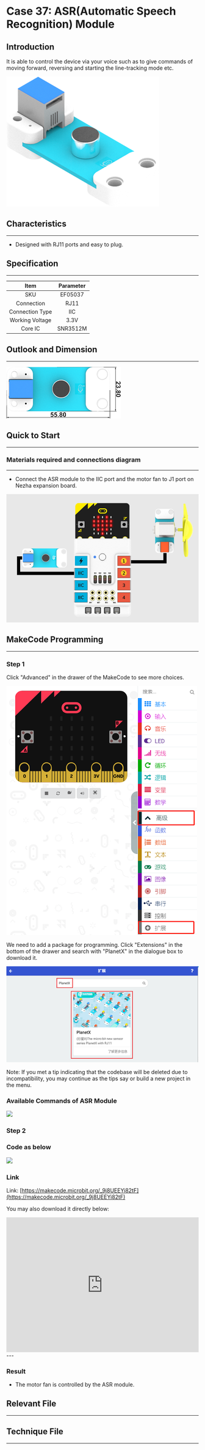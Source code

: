 # Case 37: ASR(Automatic Speech Recognition) Module

## Introduction
It is able to control the device via your voice such as to give commands of  moving forward, reversing and starting the line-tracking mode etc.

![](./images/05037_01.png)

## Characteristics
---
- Designed with RJ11 ports and easy to plug.
## Specification
---

Item | Parameter 
:-: | :-: 
SKU|EF05037
Connection|RJ11
Connection Type|IIC
Working Voltage|3.3V
Core IC|SNR3512M





## Outlook and Dimension
---


![](./images/05037_02.png)


## Quick to Start
---

### Materials required and connections diagram 
---

- Connect the ASR module to the IIC port and the motor fan to J1 port on Nezha expansion board. 


![](./images/05037_03.png)



## MakeCode Programming
---

### Step 1
Click "Advanced" in the drawer of the MakeCode to see more choices.

![](./images/05001_04.png)

We need to add a package for programming. Click "Extensions" in the bottom of the drawer and search with "PlanetX" in the dialogue box to download it. 

![](./images/05001_05.png)

Note: If you met a tip indicating that the codebase will be deleted due to incompatibility, you may continue as the tips say or build a new project in the menu. 

### Available Commands of ASR Module

![](./images/05037_05.png)

### Step 2
### Code as below

![](./images/05037_06.png)


### Link
Link: [https://makecode.microbit.org/_9j8UEEYi82tF](https://makecode.microbit.org/_9j8UEEYi82tF)

You may also download it directly below:

<div style="position:relative;height:0;padding-bottom:70%;overflow:hidden;"><iframe style="position:absolute;top:0;left:0;width:100%;height:100%;" src="https://makecode.microbit.org/#pub:_9j8UEEYi82tF" frameborder="0" sandbox="allow-popups allow-forms allow-scripts allow-same-origin"></iframe></div>  
---

### Result
- The motor fan is controlled by the ASR module.


## Relevant File
---

## Technique File
---
